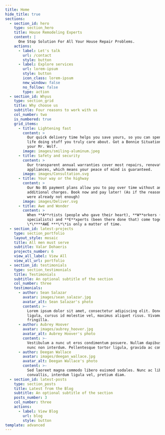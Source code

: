 ```yaml
---
title: Home
hide_title: true
sections:
  - section_id: hero
    type: section_hero
    title: House Remodeling Experts
    content: |
      One Stop Solution For All Your House Repair Problems.
    actions:
      - label: Let's talk
        url: /contact
        style: button
      - label: Explore services
        url: lorem-ipsum
        style: button
        icon_class: lorem-ipsum
        new_window: false
        no_follow: false
        type: action
  - section_id: Whyus
    type: section_grid
    title: Why choose us
    subtitle: Four reasons to work with us
    col_number: two
    is_numbered: true
    grid_items:
      - title: Lightening fast
        content: >
          Our quick delivery time helps you save yours, so you can spend your
          life doing stuff you truly care about. Got a Bonnie Situation ? We are
          your Mr. Wolf.
        image: images/smiling-aluminum.jpeg
      - title: Safety and security
        content: >
          Our transparent annual warranties cover most repairs, renovations, and
          appliances, which means your peace of mind is guaranteed.
        image: images/Consultation.svg
      - title: Your way or the highway
        content: >
          Our No BS payment plans allow you to pay over time without any
          additional charges. Book now and pay later! (As if the reasons stated
          were already not enough)
        image: images/Deliver.svg
      - title: Awe and Wonder
        content: >
          When **A**rtists (people who gave their heart), **W**orkers (execution
          specialists) and **E**xperts (been there done that) come together
          \*\****AWE ***\*\*is only a matter of time.
  - section_id: latest-projects
    type: section_portfolio
    layout_style: mosaic
    title: All men must serve
    subtitle: Valar Dohaeris
    projects_number: 6
    view_all_label: View All
    view_all_url: portfolio
  - section_id: testimonials
    type: section_testimonials
    title: Testimonials
    subtitle: An optional subtitle of the section
    col_number: three
    testimonials:
      - author: Sean Salazar
        avatar: images/sean_salazar.jpg
        avatar_alt: Sean Salazar's photo
        content: >-
          Lorem ipsum dolor sit amet, consectetur adipiscing elit. Donec nisl
          ligula, cursus id molestie vel, maximus aliquet risus. Vivamus in nibh
          fringilla.
      - author: Aubrey Hoover
        avatar: images/aubrey_hoover.jpg
        avatar_alt: Aubrey Hoover's photo
        content: >-
          Vestibulum a nunc ut eros condimentum posuere. Nullam dapibus quis
          nunc non interdum. Pellentesque tortor ligula, gravida ac commodo eu.
      - author: Deegan Wallace
        avatar: images/deegan_wallace.jpg
        avatar_alt: Deegan Wallace's photo
        content: >-
          Sed laoreet magna commodo libero euismod sodales. Nunc ac libero
          convallis, interdum ligula vel, pretium diam.
  - section_id: latest-posts
    type: section_posts
    title: Latest from the Blog
    subtitle: An optional subtitle of the section
    posts_number: 3
    col_number: three
    actions:
      - label: View Blog
        url: blog
        style: button
template: advanced
---
```

